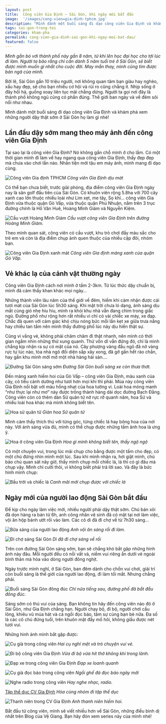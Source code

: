 ```yaml
---
layout: post
title:  Công viên Gia Định – Sài Gòn, khi ngày mới bắt đầu
image:  '/images/cong-vien=gia-dinh-tphcm.jpg'
description: "Mình dành một buổi sáng đi dạo công viên Gia Định và khám phá xem những người dậy thật sớm ở Sài Gòn họ làm gì nhé!"
tags: sai-gon-trong-toi
categories: kham-pha
permalink: cong-vien-gia-dinh-sai-gon-khi-ngay-moi-bat-dau/
featured: false
---
```

_Mình gắn bó với thành phố này gần 8 năm, từ khi lên học đại học cho tới lúc đi làm. Người ta bảo rằng chỉ cần dành 5 năm tuổi trẻ ở Sài Gòn, sẽ biết được mình muốn gì nhất cho cuộc đời. May mắn thay, mình cũng tìm được bản ngã của mình._

Bởi lẽ, Sài Gòn gần 10 triệu người, nơi không quan tâm bạn giàu hay nghèo, xấu hay đẹp, sẽ cho bạn nhiều cơ hội và rủi ro cũng chẳng ít. Nhịp sống ở đây hối hả, guồng xoay liên tục mãi chẳng dừng. Người ta gọi nơi đây là thành phố không ngủ cũng có phần đúng. Thế giới ban ngày và về đêm sôi nổi như nhau.

Mình dành một buổi sáng đi dạo công viên Gia Định và khám phá xem những người dậy thật sớm ở Sài Gòn họ làm gì nhé!

## Lần đầu dậy sớm mang theo máy ảnh đến công viên Gia Định

Tại sao lại là công viên Gia Định? Nó không gần chỗ mình ở cho lắm. Có một thời gian mình đi làm về hay ngang qua công viên Gia Định, thấy đẹp đẹp mà chưa vào chơi lần nào. Nhân tiện mới tậu em máy ảnh, mình mang đi dạo cùng.

![Công viên Gia định TPHCM](/images/cong-vien-Gia-Dinh-TPHCM.jpg)
_Công viên Gia Định dịu mát_

Có thể bạn chưa biết, trước giải phóng, địa điểm công viên Gia Định ngày nay là sân golf đầu tiên của Sài Gòn. Có khuôn viên rộng 5.8ha với 700 cây xanh cao lớn thuộc nhiều loài như Lim xẹt, me tây, Sọ khỉ… công viên Gia Định vừa thuộc quận Gò Vấp, vừa thuộc quận Phú Nhuận, nằm trên 3 trục đường chính là Hồ Văn Huê, Hoàng Minh Giám và Nguyễn Kiệm.

![Cầu vượt Hoàng Minh Giám](/images/cau-vuot-cong-vien-Gia-Dinh.jpg)
_Cầu vượt công viên Gia Định trên đường Hoàng Minh Giám._

Theo mình quan sát, công viên có cầu vượt, khu trò chơi đầy màu sắc cho trẻ em và còn là địa điểm chụp ảnh quen thuộc của nhiều cặp đôi, nhóm bạn.

![Công viên Gia Định xanh mát](/images/ben-duoi-cau-vuot-cong-vien-Gia-dinh.jpg)
_Công viên Gia định mảng xanh của quận Gò Vấp._

## Vẻ khác lạ của cảnh vật thường ngày

Công viên Gia Định cách nơi mình ở tầm 2-3km. Từ lúc thức dậy chuẩn bị, mình đã cảm thấy khan khác mọi ngày…

Những thành viên lâu năm của thế giới về đêm, hiếm khi cảm nhận được cái tươi mát của Sài Gòn lúc 5h30 sáng. Khi mặt trời chưa ló dạng, ánh sáng dịu mắt cùng gió nhẹ hiu hiu, mình ra khỏi khu nhà vẫn đang chìm trong giấc ngủ. Đường phố như rộng hơn rất nhiều vì chỉ có vài chiếc xe máy, xe đạp. Chắc đã quen với cảm giác khó chịu nóng bức mỗi lần kẹt xe giữa trưa nắng hay chiều tan tầm nên mình thấy đường phố lúc này dịu hiền thật sự.

Cũng vì vắng vẻ, không phải chăm chăm đi thật nhanh, nên mình có thời gian ngắm nhìn những thứ xung quanh. Thứ vốn dĩ vẫn đứng đó, chỉ là mình chẳng kịp nhận ra sự có mặt của nó. Cây phượng vàng đầu ngõ đã  nở vàng rực tự lúc nào, tòa nhà ngõ đối diện sắp xây xong, đã gỡ gần hết rào chắn, hay gần khu mình mới mở một nhà hàng hải sản….

![Đường Sài Gòn sáng sớm](/images/duong-hoang-minh-giam-Go-vap.jpg)
_Đường Sài Gòn buổi sáng xe còn thưa thớt._

Đến mảng xanh hiếm hoi của Gò Vấp – công viên Gia Định, màu xanh của cây, cỏ tiểu cảnh dường như tươi hơn mọi khi thì phải. Mùa này công viên Gia Định nổi bật với màu hồng nhạt của hoa tường vi. Loài hoa mỏng manh “như thực lại như mơ” này được trồng thành hàng dài dọc đường Bạch Đằng. Công viên còn có thêm dàn Sử quân tử nở rực rỡ quanh năm, hoa Sứ và nhiều loài hoa khác mà mình không biết tên.

![Hoa sử quân tử ](/images/hoa-su-quan-tu-tai-cong-vien-gia-dinh.jpg)
_Giàn hoa Sử quân tử_

Mình cảm thấy thích thú với từng góc, từng chiếc lá hay bông hoa của nơi này. Với ánh sáng vừa đủ, mình có thể chụp được những tấm ảnh hoa lá ưng ý.

![Hoa ở công viên Gia Định](/images/hoa-o-cong-vien-Gia-Dinh.jpg)
_Hoa gì mình không biết tên, thấy ngộ ngộ_

Có một chuyện vui, trong lúc mải chụp cho bằng được một tấm cho đẹp, có một chú đứng nhìn mình một lúc. Sau khi mình nhận ra, hơi giật mình, chú bảo chú quan sát nãy giờ, thấy mình chụp mỗi chiếc lá, lá thì có gì đâu mà chụp vậy. Mình chỉ cười thôi, vì không biết phải trả lời sao. Và đây là bức hình mình chụp:

![Bầu trời và chiếc lá](/images/chiec-la.jpg)
_Canh mãi mới chụp được với chiếc lá_

## Ngày mới của người lao động Sài Gòn bắt đầu

Để kịp cho ngày làm việc mới, nhiều người phải dậy thật sớm. Chú bán xôi đã dọn hàng ra bán từ 6h, anh công nhân vệ sinh đã có mặt tại nơi làm việc, vội ăn hộp bánh ướt rồi vào làm. Các cô dì đã đi chợ về từ 7h30 sáng…

![Bữa sáng của người lao động](/images/nguoi-lao-dong-o-Sai-gon.jpg)
_Anh vội ăn sáng rồi đi làm._

![Đi chợ sáng Sài Gòn](/images/buoi-sang-o-sai-gon.jpg)
_Dì đã đi chợ sáng về rồi_

Trên con đường Sài Gòn sáng sớm, bạn sẽ chẳng khó bắt gặp những hình ảnh này đâu. Mỗi người đều có nỗi vất vả, niềm vui riêng ẩn dưới vẻ ngoài bình thản mà hòa vào dòng người đông nghịt.

Ngày trước mình nghĩ, ở Sài Gòn, ban đêm dành cho chốn vui chơi, giải trí còn buổi sáng là thế giới của người lao động, đi làm tối mắt. Nhưng chẳng phải.

![Buổi sáng Sài Gòn đông đúc](/images/gio-di-lam-buoi-sang-o-Sai-Gon.JPG)
_Chỉ nửa tiếng sau, đường phố đã bắt đầu đông đúc._

Sáng sớm có thú vui của sáng. Bạn không tin hãy đến công viên nào đó ở Sài Gòn, như Gia Định chẳng hạn. Người chạy bộ, đi bộ, người chơi cầu lông, khiêu vũ múa hát và cả ngồi đọc báo, tâm sự cùng bạn bè nữa. Đa số là các cô chú đứng tuổi, trên khuôn mặt đầy mồ hôi, không giấu được nét tươi vui.

Những hình ảnh mình bắt gặp được:

![Cụ già trong công viên](/images/cu-gia-o-cong-vien-gia-dinh.jpg)
_Hai cụ nghỉ mệt và trò chuyện vui vẻ._

![Đi bộ công viên Gia Định](/images/di-bo-buoi-sang-tai-cong-vien-Gia-Dinh.jpg)
_Vừa đi bộ vừa hít thở không khí trong lành._

![Đạp xe trong công viên Gia Định](/images/ong-cu-di-xe-dap-o-cong-vien-Gia-Dinh.jpg)
_Đạp xe loanh quanh_

![Cụ già đọc báo trong công viên](/images/cu-gia-doc-bao-o-cong-vien-gia-dinh.jpg)
_Ngồi ghế đá đọc báo ngày mới_

![Nghe radio trong công viên](/images/cu-gia-ben-hoa-tuong-vi.jpg)
_Hay nghe nhạc, radio._

[Tập thể dục CV Gia Định](/images/tap-the-duc-tai-Cong-vien-Gia-dinh.jpg)
_Hòa cùng nhóm đi tập thể dục_ 

![Thanh niên trong CV Gia Định](/images/anh-thanh-nien-o-cong-vien-Gia-Dinh.jpg)
_Anh thanh niên hiếm hoi._

Bắt đầu từ công viên, mình sẽ viết nhiều hơn về Sài Gòn, những điều bình dị nhất trên Blog của Vệ Giang. Bạn hãy đón xem series này của mình nhé!
